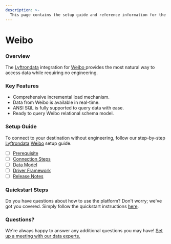 ```yaml
---
description: >-
  This page contains the setup guide and reference information for the Weibo source connector.
---
```


# Weibo

### Overview

The [Lyftrondata](https://www.lyftrondata.com/) integration for [Weibo](https://www.lyftrondata.com/integration/weibo/)[ ](https://www.lyftrondata.com/integration/weibo/)provides the most natural way to access data while requiring no engineering.

### Key Features

* Comprehensive incremental load mechanism.
* Data from Weibo is available in real-time.&#x20;
* ANSI SQL is fully supported to query data with ease.
* Ready to query Weibo relational schema model.

### Setup Guide

To connect to your destination without engineering, follow our step-by-step [Lyftrondata](https://www.lyftrondata.com/)  [Weibo](https://www.lyftrondata.com/integration/weibo/) setup guide.

* [ ] [Prerequisite](../../marketing-analytics/weibo/prerequisite.md)
* [ ] [Connection Steps](../../marketing-analytics/weibo/connection-steps.md)
* [ ] [Data Model](../../marketing-analytics/weibo/data-model/)
* [ ] [Driver Framework](../../marketing-analytics/weibo/driver-framework/)
* [ ] [Release Notes](../../marketing-analytics/weibo/release-notes.md)

### Quickstart Steps

Do you have questions about how to use the platform? Don't worry; we've got you covered. Simply follow the quickstart instructions [here](../../../quickstart-steps.md).

### Questions? <a href="#questions" id="questions"></a>

We're always happy to answer any additional questions you may have! [Set up a meeting with our data experts.](https://www.lyftrondata.com/book-a-meeting/)


